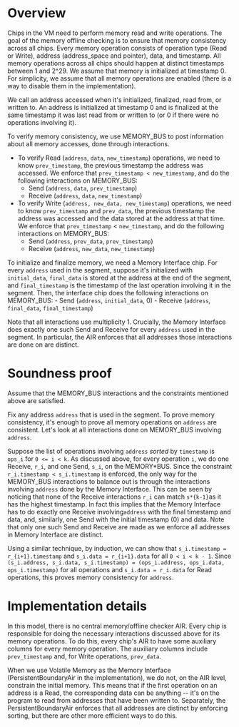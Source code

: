 # Overview

Chips in the VM need to perform memory read and write operations. The goal of the memory offline checking is to ensure that memory consistency across all chips. Every memory operation consists of operation type (Read or Write), address (address_space and pointer), data, and timestamp. All memory operations across all chips should happen at distinct timestamps between 1 and 2^29. We assume that memory is initialized at timestamp 0. For simplicity, we assume that all memory operations are enabled (there is a way to disable them in the implementation).

We call an address accessed when it's initialized, finalized, read from, or written to. An address is initialized at timestamp 0 and is finalized at the same timestamp it was last read from or written to (or 0 if there were no operations involving it).

To verify memory consistency, we use MEMORY_BUS to post information about all memory accesses, done through interactions.

- To verify Read (`address`, `data`, `new_timestamp`) operations, we need to know `prev_timestamp`, the previous timestamp the address was accessed. We enforce that `prev_timestamp < new_timestamp`, and do the following interactions on MEMORY_BUS:
  - Send (`address`, `data`, `prev_timestamp`)
  - Receive (`address`, `data`, `new_timestamp`)
- To verify Write (`address, new_data, new_timestamp`) operations, we need to know `prev_timestamp` and `prev_data`, the previous timestamp the address was accessed and the data stored at the address at that time. We enforce that `prev_timestamp` < `new_timestamp`, and do the following interactions on MEMORY_BUS:
  - Send (`address`, `prev_data`, `prev_timestamp`)
  - Receive (`address`, `new_data`, `new_timestamp`)

To initialize and finalize memory, we need a Memory Interface chip. For every `address` used in the segment, suppose it's initialized with `initial_data`, `final_data` is stored at the address at the end of the segment, and `final_timestamp` is the timestamp of the last operation involving it in the segment. Then, the interface chip does the following interactions on MEMORY_BUS: - Send (`address`, `initial_data`, 0) - Receive (`address`, `final_data`, `final_timestamp`)

Note that all interactions use multiplicity 1. Crucially, the Memory Interface does exactly one such Send and Receive for every `address` used in the segment. In particular, the AIR enforces that all addresses those interactions are done on are distinct.

# Soundness proof

Assume that the MEMORY_BUS interactions and the constraints mentioned above are satisfied.

Fix any address `address` that is used in the segment. To prove memory consistency, it's enough to prove all memory operations on `address` are consistent. Let's look at all interactions done on MEMORY_BUS involving `address`.

Suppose the list of operations involving `address` _sorted_ by `timestamp` is `ops_i` for `0 <= i < k`. As discussed above, for every operation `i`, we do one Receive, `r_i`, and one Send, `s_i`, on the MEMORY*BUS. Since the constraint `r_i.timestamp < s_i.timestamp` is enforced, the only way for the MEMORY_BUS interactions to balance out is through the interactions involving `address` done by the Memory Interface. This can be seen by noticing that none of the Receive interactions `r_i` can match `s*{k-1}`as it has the highest timestamp. In fact this implies that the Memory Interface has to do exactly one Receive involving`address` with the final timestamp and data, and, similarly, one Send with the initial timestamp (0) and data. Note that only one such Send and Receive are made as we enforce all addresses in Memory Interface are distinct.

Using a similar technique, by induction, we can show that `s_i.timestamp = r_{i+1}.timestamp` and `s_i.data = r_{i+1}.data` for all `0 < i < k - 1`. Since `(s_i.address, s_i.data, s_i.timestamp) = (ops_i.address, ops_i.data, ops_i.timestamp)` for all operations and `s_i.data = r_i.data` for Read operations, this proves memory consistency for `address`.

# Implementation details

In this model, there is no central memory/offline checker AIR. Every chip is responsible for doing the necessary interactions discussed above for its memory operations. To do this, every chip's AIR to have some auxiliary columns for every memory operation. The auxiliary columns include `prev_timestamp` and, for Write operations, `prev_data`.

When we use Volatile Memory as the Memory Interface (PersistentBoundaryAir in the implementation), we do not, on the AIR level, constrain the initial memory. This means that if the first operation on an address is a Read, the corresponding data can be anything -- it's on the program to read from addresses that have been written to. Separately, the PersistentBoundaryAir enforces that all addresses are distinct by enforcing sorting, but there are other more efficient ways to do this.
